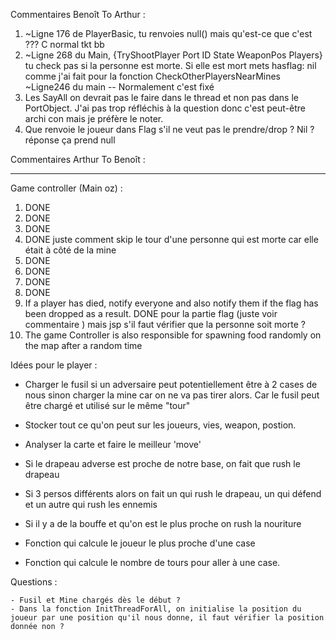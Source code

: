 Commentaires Benoît To Arthur :

1. ~Ligne 176 de PlayerBasic, tu renvoies null() mais qu'est-ce que c'est ??? C normal tkt bb
2. ~Ligne 268 du Main, {TryShootPlayer Port ID State WeaponPos Players} tu check pas si la personne est morte. Si elle est mort mets hasflag: nil comme j'ai fait pour la fonction CheckOtherPlayersNearMines ~Ligne246 du main  -- Normalement c'est fixé
3. Les SayAll on devrait pas le faire dans le thread et non pas dans le PortObject. J'ai pas trop réfléchis à la question donc c'est peut-être archi con mais je préfère le noter.
4. Que renvoie le joueur dans Flag s'il ne veut pas le prendre/drop ? Nil ? réponse ça prend null

Commentaires Arthur To Benoît :

---

Game controller (Main oz) :

1.  DONE
2.  DONE
3.  DONE
4.  DONE juste comment skip le tour d'une personne qui est morte car elle était à côté de la mine
5.  DONE
6.  DONE
7.  DONE
8.  DONE
9.  If a player has died, notify everyone and also notify them if the flag has been dropped as a result. DONE pour la partie flag (juste voir commentaire ) mais jsp s'il faut vérifier que la personne soit morte ?
10. The game Controller is also responsible for spawning food randomly on the map after a random time

Idées pour le player :

- Charger le fusil si un adversaire peut potentiellement être à 2 cases de nous sinon charger la mine car on ne va pas tirer alors. Car le fusil peut être chargé et utilisé sur le même "tour"

- Stocker tout ce qu'on peut sur les joueurs, vies, weapon, postion.

- Analyser la carte et faire le meilleur 'move'

- Si le drapeau adverse est proche de notre base, on fait que rush le drapeau

- Si 3 persos différents alors on fait un qui rush le drapeau, un qui défend et un autre qui rush les ennemis

- Si il y a de la bouffe et qu'on est le plus proche on rush la nouriture

- Fonction qui calcule le joueur le plus proche d'une case

- Fonction qui calcule le nombre de tours pour aller à une case.

Questions :

    - Fusil et Mine chargés dès le début ?
    - Dans la fonction InitThreadForAll, on initialise la position du joueur par une position qu'il nous donne, il faut vérifier la position donnée non ?
